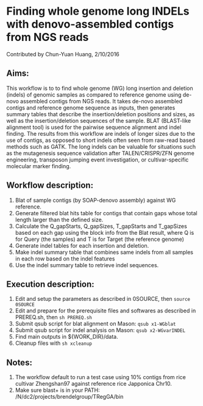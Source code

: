 # Finding whole genome long INDELs with denovo-assembled contigs from NGS reads
Contributed by Chun-Yuan Huang, 2/10/2016

## Aims:
This workflow is to to find whole genome (WG) long insertion and deletion (indels) of genomic samples as compared to reference genome using de-novo assembled contigs from NGS reads. It takes de-novo assembled contigs and reference genome sequence as inputs, then generates summary tables that describe the insertion/deletion positions and sizes, as well as the insertion/deletion sequences of the sample. BLAT (BLAST-like alignment tool) is used for the pairwise sequence alignment and indel finding. The results from this workflow are indels of longer sizes due to the use of contigs, as opposed to short indels often seen from raw-read based methods such as GATK. The long indels can be valuable for situations such as the mutagenesis sequence validation after TALEN/CRISPR/ZFN genome engineering, transposon jumping event investigation, or cultivar-specific molecular marker finding.

## Workflow description:
1. Blat of sample contigs (by SOAP-denovo assembly) against WG reference.
2. Generate filtered blat hits table for contigs that contain gaps whose total length larger than the defined size.
3. Calculate the Q_gapStarts, Q_gapSizes, T_gapStarts and T_gapSizes based on each gap using the block info from the Blat result, where Q is for Query (the samples) and T is for Target (the reference genome)
4. Generate indel tables for each insertion and deletion.
5. Make indel summary table that combines same indels from all samples in each row based on the indel features
6. Use the indel summary table to retrieve indel sequences.

## Execution description:
1. Edit and setup the parameters as described in 0SOURCE, then `source 0SOURCE`
2. Edit and prepare for the prerequisite files and softwares as described in PREREQ.sh, then `sh PREREQ.sh`
3. Submit qsub script for blat alignment on Mason: `qsub x1-WGblat`
4. Submit qsub script for indel analysis on Mason: `qsub x2-WGvarINDEL`
5. Find main outputs in ${WORK_DIR}/data.
6. Cleanup files with `sh xcleanup`

## Notes: 
1. The workflow default to run a test case using 10% contigs from rice cultivar Zhengshan97 against reference rice Japponica Chr10. 
2. Make sure blast+ is in your PATH: /N/dc2/projects/brendelgroup/TRegGA/bin
